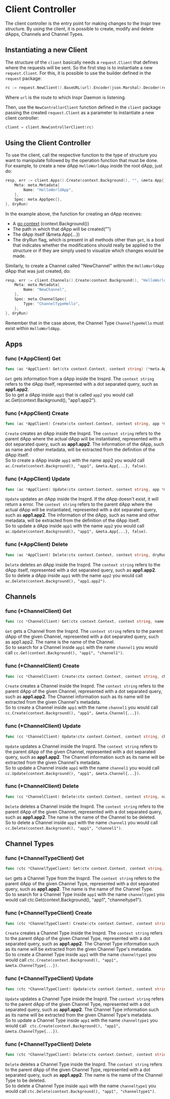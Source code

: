 # Client Controller

The client controller is the entry point for making changes to the Inspr tree structure. By using the client, it is possible to create, modify and delete dApps, Channels and Channel Types.

## Instantiating a new Client

The structure of the `client` basically needs a `request.Client` that defines where the requests will be sent. So the first step is to instantiate a new `request.Client`. For this, it is possible to use the builder defined in the `request` package:

```go
rc := request.NewClient().BaseURL(url).Encoder(json.Marshal).Decoder(request.JSONDecoderGenerator).Build()
```
Where `url` is the route to which Inspr Daemon is listening.

Then, use the `NewControllerClient` function defined in the `client` package passing the created `request.Client` as a parameter to instantiate a new client controller:

```go
client = client.NewControllerClient(rc)
```

## Using the Client Controller

To use the client, call the respective function to the type of structure you want to manipulate followed by the operation function that must be done. For example, to create a new dApp `HelloWorldApp` inside the root dApp, just do:

```go
resp, err := client.Apps().Create(context.Background(), "", &meta.App{
    Meta: meta.Metadata{
        Name: "HelloWorldApp",
    },
    Spec: meta.AppSpec{},
}, dryRun)
```

In the example above, the function for creating an dApp receives:
*  A [go context](https://golang.org/pkg/context/) (context.Background())
*  The path in which that dApp will be created("")
*  The dApp itself (&meta.App{...})
*  The dryRun flag, which is present in all methods other than `get`, is a bool that indicates whether the modifications should really be applied to the structure or if they are simply used to visualize which changes would be made.

Similarly, to create a Channel called "NewChannel" within the `HelloWorldApp` dApp that was just created, do:

```go
resp, err := client.Channels().Create(context.Background(), "HelloWorldApp", &meta.Channel{
    Meta: meta.Metadata{
        Name: "NewChannel",
    },
    Spec: meta.ChannelSpec{
        Type: "ChannelTypeHello",
    },
}, dryRun)
```
Remember that in the case above, the Channel Type `ChannelTypeHello` must exist within `HelloWorldApp`.

## Apps

### func \(\*AppClient) Get

```go
func (ac *AppClient) Get(ctx context.Context, context string) (*meta.App, error)
```
`Get` gets information from a dApp inside the Insprd. The `context string` refers to the dApp itself, represented with a dot separated query, such as **app1.app2**.  
So to get a dApp inside `app1` that is called `app2` you would call ac.Get(context.Background(), "app1.app2").

### func \(\*AppClient) Create

```go
func (ac *AppClient) Create(ctx context.Context, context string, app *meta.App, dryRun bool) (diff.Changelog, error)
```
`Create` creates an dApp inside the Insprd. The `context string` refers to the parent dApp where the actual dApp will be instantiated, represented with a dot separated query, such as **app1.app2**. The information of the dApp, such as name and other metadata, will be extracted from the definition of the dApp itself.   
So to create a dApp inside `app1` with the name app2 you would call `ac.Create(context.Background(), "app1", &meta.App{...}, false)`.

### func \(\*AppClient) Update

```go
func (ac *AppClient) Update(ctx context.Context, context string, app *meta.App, dryRun bool) (diff.Changelog, error)
```
`Update` updates an dApp inside the Insprd. If the dApp doesn't exist, it will return a error. The `context string` refers to the parent dApp where the actual dApp will be instantiated, represented with a dot separated query, such as **app1.app2**. The information of the dApp, such as name and other metadata, will be extracted from the definition of the dApp itself.   
So to update a dApp inside `app1` with the name `app2` you would call `ac.Update(context.Background(), "app1", &meta.App{...}, false)`.

### func \(\*AppClient) Delete

```go
func (ac *AppClient) Delete(ctx context.Context, context string, dryRun bool) (diff.Changelog, error)
```
`Delete` deletes an dApp inside the Insprd. The `context string` refers to the dApp itself, represented with a dot separated query, such as **app1.app2**.  
So to delete a dApp inside `app1` with the name `app2` you would call `ac.Delete(context.Background(), "app1.app2")`.

## Channels

### func \(\*ChannelClient) Get

```go
func (cc *ChannelClient) Get(ctx context.Context, context string, name string) (*meta.Channel, error)
```
`Get` gets a Channel from the Insprd. The `context string` refers to the parent dApp of the given Channel, represented with a dot separated query, such as app1.app2. The name is the name of the Channel.  
So to search for a Channel inside `app1` with the name `channel1` you would call `cc.Get(context.Background(), "app1", "channel1")`.

### func \(\*ChannelClient) Create

```go
func (cc *ChannelClient) Create(ctx context.Context, context string, ch *meta.Channel, dryRun bool) (diff.Changelog, error)
```
`Create` creates a Channel inside the Insprd. The `context string` refers to the parent dApp of the given Channel, represented with a dot separated query, such as **app1.app2**. The Channel information such as its name will be extracted from the given Channel's metadata.  
So to create a Channel inside `app1` with the name `channel1` you would call `cc.Create(context.Background(), "app1", &meta.Channel{...})`.

### func \(\*ChannelClient) Update

```go
func (cc *ChannelClient) Update(ctx context.Context, context string, ch *meta.Channel, dryRun bool) (diff.Changelog, error)
```
`Update` updates a Channel inside the Insprd. The `context string` refers to the parent dApp of the given Channel, represented with a dot separated query, such as **app1.app2**. The Channel information such as its name will be extracted from the given Channel's metadata.  
So to update a Channel inside `app1` with the name `channel1` you would call `cc.Update(context.Background(), "app1", &meta.Channel{...})`.

### func \(\*ChannelClient) Delete

```go
func (cc *ChannelClient) Delete(ctx context.Context, context string, name string, dryRun bool) (diff.Changelog, error)
```
`Delete` deletes a Channel inside the Insprd. The `context string` refers to the parent dApp of the given Channel, represented with a dot separated query, such as **app1.app2**. The name is the name of the Channel to be deleted.  
So to delete a Channel inside `app1` with the name `channel1` you would call `cc.Delete(context.Background(), "app1", "channel1")`.

## Channel Types

### func \(\*ChannelTypeClient) Get

```go
func (ctc *ChannelTypeClient) Get(ctx context.Context, context string, name string) (*meta.ChannelType, error)
```
`Get` gets a Channel Type from the Insprd. The `context string` refers to the parent dApp of the given Channel Type, represented with a dot separated query, such as **app1.app2**. The name is the name of the Channel Type.  
So to search for a Channel Type inside `app1` with the name `channeltype1` you would call ctc.Get(context.Background(), "app1", "channeltype1").

### func \(\*ChannelTypeClient) Create

```go
func (ctc *ChannelTypeClient) Create(ctx context.Context, context string, ch *meta.ChannelType, dryRun bool) (diff.Changelog, error)
```
`Create` creates a Channel Type inside the Insprd. The `context string` refers to the parent dApp of the given Channel Type, represented with a dot separated query, such as **app1.app2**. The Channel Type information such as its name will be extracted from the given Channel Type's metadata.  
So to create a Channel Type inside `app1` with the name `channeltype1` you would call `ctc.Create(context.Background(), "app1", &meta.ChannelType{...})`.

### func \(\*ChannelTypeClient) Update

```go
func (ctc *ChannelTypeClient) Update(ctx context.Context, context string, ch *meta.ChannelType, dryRun bool) (diff.Changelog, error)
```
`Update` updates a Channel Type inside the Insprd. The `context string` refers to the parent dApp of the given Channel Type, represented with a dot separated query, such as **app1.app2**. The Channel Type information such as its name will be extracted from the given Channel Type's metadata.  
So to update a Channel Type inside `app1` with the name `channeltype1` you would call ` ctc.Create(context.Background(), "app1", &meta.ChannelType{...})`.

### func \(\*ChannelTypeClient) Delete

```go
func (ctc *ChannelTypeClient) Delete(ctx context.Context, context string, name string, dryRun bool) (diff.Changelog, error)
```
`Delete` deletes a Channel Type inside the Insprd. The `context string` refers to the parent dApp of the given Channel Type, represented with a dot separated query, such as **app1.app2**. The name is the name of the Channel Type to be deleted.   
So to delete a Channel Type inside `app1` with the name `channeltype1` you would call `ctc.Delete(context.Background(), "app1", "channeltype1")`.